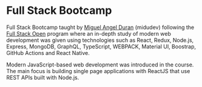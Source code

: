 # Full Stack Bootcamp

Full Stack Bootcamp taught by [Miguel Angel Duran](https://www.linkedin.com/in/midudev/) (midudev) following the [Full Stack Open](https://fullstackopen.com/es/) program where an in-depth study of modern web development was given using technologies such as React, Redux, Node.js, Express, MongoDB, GraphQL, TypeScript, WEBPACK, Material UI, Boostrap, GitHub Actions and React Native.

Modern JavaScript-based web development was introduced in the course. The main focus is building single page applications with ReactJS that use REST APIs built with Node.js.